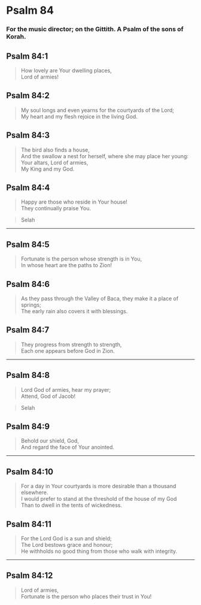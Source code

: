 # Psalm 84

### For the music director; on the Gittith. A Psalm of the sons of Korah.

## Psalm 84:1

> How lovely are Your dwelling places,  
> Lord of armies!

## Psalm 84:2

> My soul longs and even yearns for the courtyards of the Lord;  
> My heart and my flesh rejoice in the living God.

## Psalm 84:3

> The bird also finds a house,  
> And the swallow a nest for herself, where she may place her young:  
> Your altars, Lord of armies,  
> My King and my God.

## Psalm 84:4

> Happy are those who reside in Your house!  
> They continually praise You.

> Selah

---

## Psalm 84:5

> Fortunate is the person whose strength is in You,  
> In whose heart are the paths to Zion!

## Psalm 84:6

> As they pass through the Valley of Baca, they make it a place of springs;  
> The early rain also covers it with blessings.

## Psalm 84:7

> They progress from strength to strength,  
> Each one appears before God in Zion.

---

## Psalm 84:8

> Lord God of armies, hear my prayer;  
> Attend, God of Jacob!

> Selah

## Psalm 84:9

> Behold our shield, God,  
> And regard the face of Your anointed.

---

## Psalm 84:10

> For a day in Your courtyards is more desirable than a thousand elsewhere.  
> I would prefer to stand at the threshold of the house of my God  
> Than to dwell in the tents of wickedness.

## Psalm 84:11

> For the Lord God is a sun and shield;  
> The Lord bestows grace and honour;  
> He withholds no good thing from those who walk with integrity.

---

## Psalm 84:12

> Lord of armies,  
> Fortunate is the person who places their trust in You!
